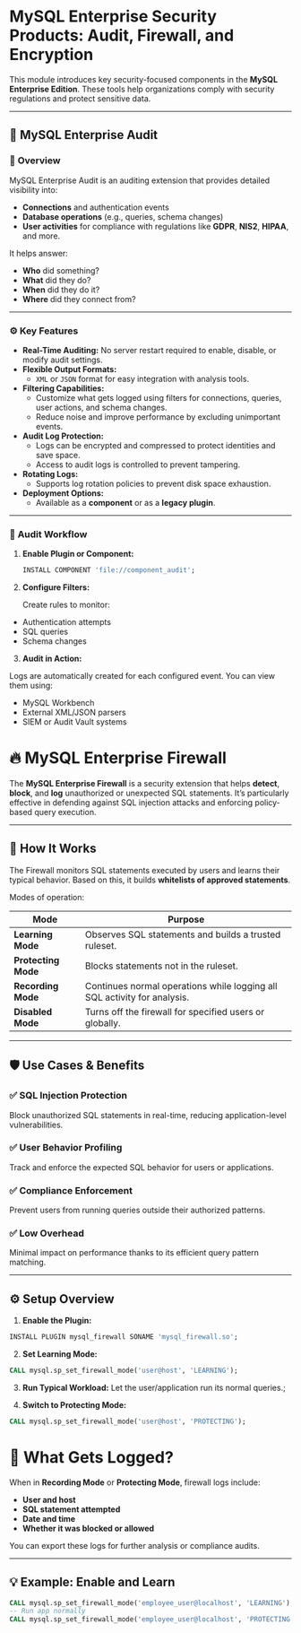 # MySQL Enterprise Security Products: Audit, Firewall, and Encryption

This module introduces key security-focused components in the **MySQL Enterprise Edition**. These tools help organizations comply with security regulations and protect sensitive data.

---

## 🔐 MySQL Enterprise Audit

### 📌 **Overview**
MySQL Enterprise Audit is an auditing extension that provides detailed visibility into:
- **Connections** and authentication events
- **Database operations** (e.g., queries, schema changes)
- **User activities** for compliance with regulations like **GDPR**, **NIS2**, **HIPAA**, and more.

It helps answer:
- **Who** did something?
- **What** did they do?
- **When** did they do it?
- **Where** did they connect from?

---

### ⚙️ **Key Features**

- **Real-Time Auditing:** No server restart required to enable, disable, or modify audit settings.
- **Flexible Output Formats:**  
  - `XML` or `JSON` format for easy integration with analysis tools.
- **Filtering Capabilities:**  
  - Customize what gets logged using filters for connections, queries, user actions, and schema changes.
  - Reduce noise and improve performance by excluding unimportant events.
- **Audit Log Protection:**  
  - Logs can be encrypted and compressed to protect identities and save space.
  - Access to audit logs is controlled to prevent tampering.
- **Rotating Logs:**  
  - Supports log rotation policies to prevent disk space exhaustion.
- **Deployment Options:**  
  - Available as a **component** or as a **legacy plugin**.

---

### 🔄 **Audit Workflow**

1. **Enable Plugin or Component:**

   ```sql
   INSTALL COMPONENT 'file://component_audit';
   ```

2. **Configure Filters:**

   Create rules to monitor:
  - Authentication attempts
  - SQL queries
  - Schema changes

3. **Audit in Action:**

  Logs are automatically created for each configured event.
  You can view them using:
  - MySQL Workbench
  - External XML/JSON parsers
  - SIEM or Audit Vault systems

# 🔥 MySQL Enterprise Firewall

The **MySQL Enterprise Firewall** is a security extension that helps **detect**, **block**, and **log** unauthorized or unexpected SQL statements. It’s particularly effective in defending against SQL injection attacks and enforcing policy-based query execution.

---

## 🧠 How It Works

The Firewall monitors SQL statements executed by users and learns their typical behavior. Based on this, it builds **whitelists of approved statements**.

Modes of operation:

| **Mode**         | **Purpose**                                                                 |
|------------------|------------------------------------------------------------------------------|
| **Learning Mode** | Observes SQL statements and builds a trusted ruleset.                       |
| **Protecting Mode** | Blocks statements not in the ruleset.                                      |
| **Recording Mode** | Continues normal operations while logging all SQL activity for analysis.   |
| **Disabled Mode**  | Turns off the firewall for specified users or globally.                    |

---

## 🛡️ Use Cases & Benefits

### ✅ **SQL Injection Protection**  
Block unauthorized SQL statements in real-time, reducing application-level vulnerabilities.

### ✅ **User Behavior Profiling**  
Track and enforce the expected SQL behavior for users or applications.

### ✅ **Compliance Enforcement**  
Prevent users from running queries outside their authorized patterns.

### ✅ **Low Overhead**  
Minimal impact on performance thanks to its efficient query pattern matching.

---

## ⚙️ Setup Overview

1. **Enable the Plugin:**

```sql
INSTALL PLUGIN mysql_firewall SONAME 'mysql_firewall.so';
```

2. **Set Learning Mode:**
```sql
CALL mysql.sp_set_firewall_mode('user@host', 'LEARNING');
```

3. **Run Typical Workload:**
Let the user/application run its normal queries.;

4. **Switch to Protecting Mode:**
```sql
CALL mysql.sp_set_firewall_mode('user@host', 'PROTECTING');
```

# 📝 What Gets Logged?

When in **Recording Mode** or **Protecting Mode**, firewall logs include:

- **User and host**
- **SQL statement attempted**
- **Date and time**
- **Whether it was blocked or allowed**

You can export these logs for further analysis or compliance audits.

---

## 💡 Example: Enable and Learn

```sql
CALL mysql.sp_set_firewall_mode('employee_user@localhost', 'LEARNING');
-- Run app normally
CALL mysql.sp_set_firewall_mode('employee_user@localhost', 'PROTECTING');
```
